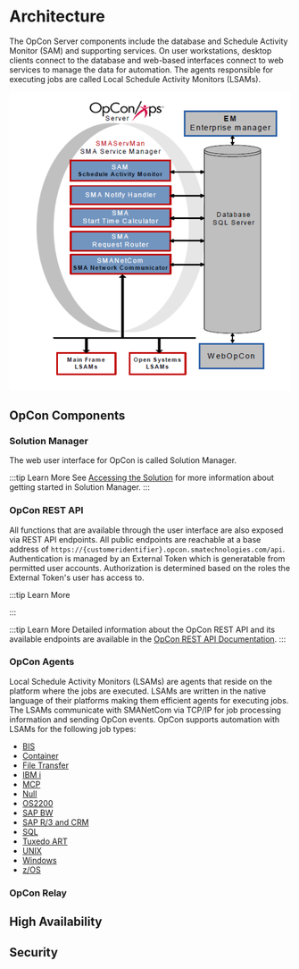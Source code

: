 # Architecture

The OpCon Server components include the database and Schedule Activity Monitor (SAM) and supporting services. On user workstations, desktop clients connect to the database and web-based interfaces connect to web services to manage the data for automation. The agents responsible for executing jobs are called Local Schedule Activity Monitors (LSAMs).

![OpCon Architecture Overview](../Resources/Images/Concepts/opconarchitecture.png "OpCon Architecture Overview")

## OpCon Components

### Solution Manager

The web user interface for OpCon is called Solution Manager. 

:::tip Learn More
See [Accessing the Solution](../getting-started/accessing-the-solution.md) for more information about getting started in Solution Manager.
:::

### OpCon REST API

All functions that are available through the user interface are also exposed via REST API endpoints. All public endpoints are reachable at a base address of `https://{customeridentifier}.opcon.smatechnologies.com/api`. Authentication is managed by an External Token which is generatable from permitted user accounts. Authorization is determined based on the roles the External Token's user has access to. 

:::tip Learn More

:::

:::tip Learn More
Detailed information about the OpCon REST API and its available endpoints are available in the [OpCon REST API Documentation](https://help.smatechnologies.com/opcon/core/api/23-0.html).
:::

### OpCon Agents

Local Schedule Activity Monitors (LSAMs) are agents that reside on the platform where the jobs are executed. LSAMs are written in the native language of their platforms making them efficient agents for executing jobs. The LSAMs communicate with SMANetCom via TCP/IP for job processing information and sending OpCon events. OpCon supports automation with LSAMs for the following job types:

- [BIS](./job-types/bis.md)
- [Container](./job-types/container.md)
- [File Transfer](./job-types/file-transfer.md)
- [IBM i](./job-types/ibm-i.md)
- [MCP](./job-types/mcp.md)
- [Null](./job-types/null.md)
- [OS2200](./job-types/os-2200.md)
- [SAP BW](./job-types/sap-bw.md)
- [SAP R/3 and CRM](./job-types/sap.md)
- [SQL](./job-types/sql.md)
- [Tuxedo ART](./job-types/tuxedo-art.md)
- [UNIX](./job-types/unix.md)
- [Windows](./job-types/windows.md)
- [z/OS](./job-types/zos.md)

### OpCon Relay

## High Availability

## Security